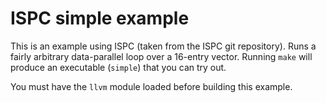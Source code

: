 # ISPC simple example

This is an example using ISPC (taken from the ISPC git repository).  Runs
a fairly arbitrary data-parallel loop over a 16-entry vector.
Running `make` will produce an executable (`simple`) that you can try out.

You must have the `llvm` module loaded before building this example.

